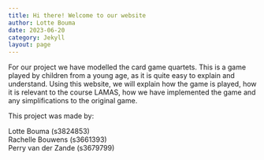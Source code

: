 ```yaml
---
title: Hi there! Welcome to our website
author: Lotte Bouma
date: 2023-06-20
category: Jekyll
layout: page
---
```


For our project we have modelled the card game quartets. This is a game played by children from a young age, as it is quite easy to explain and understand. Using this website, we will explain how the game is played, how it is relevant to the course LAMAS, how we have implemented the game and any simplifications to the original game.


This project was made by:  

Lotte Bouma (s3824853)     
Rachelle Bouwens (s3661393)     
Perry van der Zande (s3679799)    